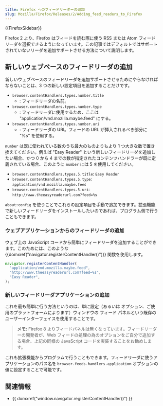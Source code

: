```yaml
---
title: Firefox へのフィードリーダーの追加
slug: Mozilla/Firefox/Releases/2/Adding_feed_readers_to_Firefox
---
```


{{FirefoxSidebar}}

Firefox 2 より、Firefox はフィードを読む際に使う RSS または Atom フィードリーダを選択できるようになっています。この記事ではデフォルトではサポートされていないリーダを追加サポートさせる方法について説明します。

## 新しいウェブベースのフィードリーダの追加

新しいウェブベースのフィードリーダを追加サポートさせるためにやらなければならないことは、3 つの新しい設定項目を追加することだけです。

- `browser.contentHandlers.types.number.title`
  - : フィードリーダの名前。
- `browser.contentHandlers.types.number.type`
  - : フィードリーダに使用するため、ここは "application/vnd.mozilla.maybe.feed" にする。
- `browser.contentHandlers.types.number.uri`
  - : フィードリーダの URI。フィードの URL が挿入されるべき部分に "%s" を使用する。

`number` は既に使われている数のうち最大のものよりもより 1 つ大きな数で置き換えてください。例えば "Easy Reader" という新しいフィードリーダを追加したい場合、かつ 0 から 4 までの数が指定されたコンテンツハンドラーが既に定義されている場合、このように `number` には 5 を使用してください。

- `browser.contentHandlers.types.5.title`: `Easy Reader`
- `browser.contentHandlers.types.5.type`: `application/vnd.mozilla.maybe.feed`
- `browser.contentHandlers.types.5.uri`: `http://www.theeasyreaderurl.com?feed=%s`

`about:config` を使うことでこれらの設定項目を手動で追加できます。拡張機能で新しいフィードリーダをインストールしたいのであれば、プログラム側で行うこともできます。

### ウェブアプリケーションからのフィードリーダの追加

ウェブ上の JavaScript コードから簡単にフィードリーダを追加することができます。このためには、このような {{domxref("navigator.registerContentHandler()")}} 関数を使用します。

```js
navigator.registerContentHandler(
  "application/vnd.mozilla.maybe.feed",
  "http://www.theeasyreaderurl.com?feed=%s",
  "Easy Reader",
);
```

### 新しいフィードリーダアプリケーションの追加

これを最も簡単に行う方法というのは、単に設定（あるいは オプション、ご使用のプラットフォームによります）ウィンドウの フィード パネルという既存のユーザーインターフェイスを使用することです。

> **メモ:** Firefox 8 よりフィードパネルは無くなっています。フィードリーダーの開発者が、Web フィードの処理の為のオプションをご自分で追加する場合、上記の同様の JavaScript コードを実装することをお勧めします。

これも拡張機能からプログラムで行うこともできます。フィードリーダに使うアプリケーションのパス名を `browser.feeds.handlers.application` オプションの値に設定することで可能です。

## 関連情報

- {{ domxref("window.navigator.registerContentHandler()") }}
